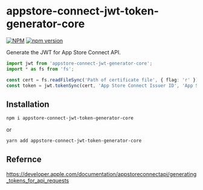 # appstore-connect-jwt-token-generator-core

[![NPM](https://nodei.co/npm/appstore-connect-jwt-generator-core.png)](https://nodei.co/npm/appstore-connect-jwt-generator-core/)
[![npm version](https://badge.fury.io/js/appstore-connect-jwt-generator-core.svg)](https://badge.fury.io/js/appstore-connect-jwt-generator-core)

Generate the JWT for App Store Connect API.

```typescript
import jwt from 'appstore-connect-jwt-generator-core';
import * as fs from 'fs';

const cert = fs.readFileSync('Path of certificate file', { flag: 'r' });
const token = jwt.tokenSync(cert, 'App Store Connect Issuer ID', 'App Store Connect Key ID');
```

## Installation

```sh
npm i appstore-connect-jwt-token-generator-core
```

or

```sh
yarn add appstore-connect-jwt-token-generator-core
```

## Refernce

<https://developer.apple.com/documentation/appstoreconnectapi/generating_tokens_for_api_requests>
